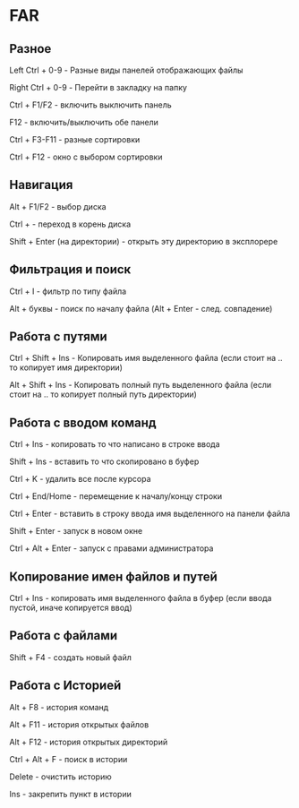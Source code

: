 # FAR

## Разное

Left Ctrl + 0-9 - Разные виды панелей отображающих файлы

Right Ctrl + 0-9 - Перейти в закладку на папку

Ctrl + F1/F2 - включить выключить панель

F12 - включить/выключить обе панели

Ctrl + F3-F11 - разные сортировки

Ctrl + F12 - окно с выбором сортировки

## Навигация

Alt + F1/F2 - выбор диска

Ctrl + - переход в корень диска

Shift + Enter (на директории) - открыть эту директорию в эксплорере

## Фильтрация и поиск

Ctrl + I - фильтр по типу файла

Alt + буквы - поиск по началу файла (Alt + Enter - след. совпадение)

## Работа с путями

Ctrl + Shift + Ins - Копировать имя выделенного файла (если стоит на .. то копирует имя директории)

Alt + Shift + Ins - Копировать полный путь выделенного файла (если стоит на .. то копирует полный путь директории)

## Работа с вводом команд

Ctrl + Ins - копировать то что написано в строке ввода

Shift + Ins - вставить то что скопировано в буфер

Ctrl + K - удалить все после курсора

Ctrl + End/Home - перемещение к началу/концу строки

Ctrl + Enter - вставить в строку ввода имя выделенного на панели файла

Shift + Enter - запуск в новом окне

Ctrl + Alt + Enter - запуск с правами администратора

## Копирование имен файлов и путей

Ctrl + Ins - копировать имя выделенного файла в буфер (если ввода пустой, иначе копируется ввод)

## Работа с файлами

Shift + F4 - создать новый файл

## Работа с Историей

Alt + F8 - история команд

Alt + F11 - история открытых файлов

Alt + F12 - история открытых директорий

Ctrl + Alt + F - поиск в истории

Delete - очистить историю

Ins - закрепить пункт в истории
